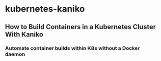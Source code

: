# kubernetes-kaniko

## How to Build Containers in a Kubernetes Cluster With Kaniko
### Automate container builds within K8s without a Docker daemon

